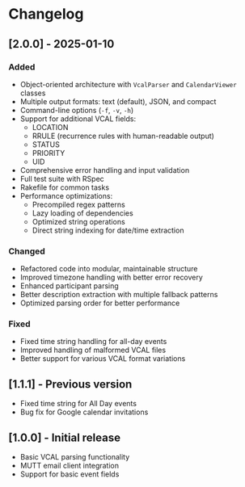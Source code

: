 # Changelog

## [2.0.0] - 2025-01-10

### Added
- Object-oriented architecture with `VcalParser` and `CalendarViewer` classes
- Multiple output formats: text (default), JSON, and compact
- Command-line options (`-f`, `-v`, `-h`)
- Support for additional VCAL fields:
  - LOCATION
  - RRULE (recurrence rules with human-readable output)
  - STATUS
  - PRIORITY
  - UID
- Comprehensive error handling and input validation
- Full test suite with RSpec
- Rakefile for common tasks
- Performance optimizations:
  - Precompiled regex patterns
  - Lazy loading of dependencies
  - Optimized string operations
  - Direct string indexing for date/time extraction

### Changed
- Refactored code into modular, maintainable structure
- Improved timezone handling with better error recovery
- Enhanced participant parsing
- Better description extraction with multiple fallback patterns
- Optimized parsing order for better performance

### Fixed
- Fixed time string handling for all-day events
- Improved handling of malformed VCAL files
- Better support for various VCAL format variations

## [1.1.1] - Previous version
- Fixed time string for All Day events
- Bug fix for Google calendar invitations

## [1.0.0] - Initial release
- Basic VCAL parsing functionality
- MUTT email client integration
- Support for basic event fields